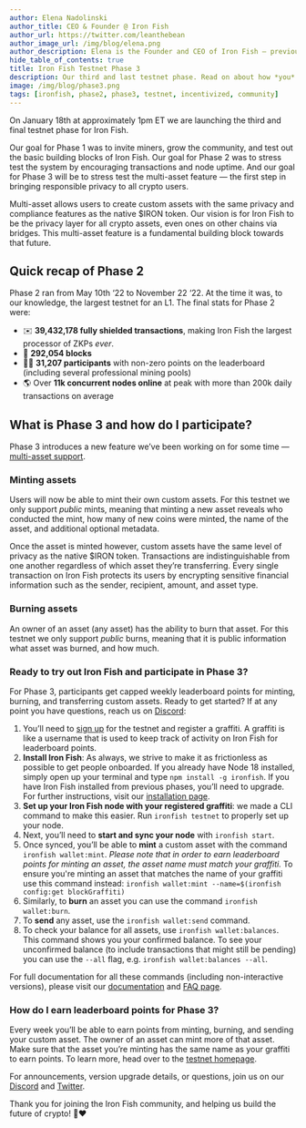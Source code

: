 ```yaml
---
author: Elena Nadolinski
author_title: CEO & Founder @ Iron Fish
author_url: https://twitter.com/leanthebean
author_image_url: /img/blog/elena.png
author_description: Elena is the Founder and CEO of Iron Fish — previously worked at Microsoft and Airbnb. Fell down the cryptocurrency rabbit hole in 2017. Really didn't want her insurance to know she eats pizza.
hide_table_of_contents: true
title: Iron Fish Testnet Phase 3
description: Our third and last testnet phase. Read on about how *you* can participate in Phase 3 today!
image: /img/blog/phase3.png
tags: [ironfish, phase2, phase3, testnet, incentivized, community]
---
```


On January 18th at approximately 1pm ET we are launching the third and final testnet phase for Iron Fish.

Our goal for Phase 1 was to invite miners, grow the community, and test out the basic building blocks of Iron Fish. Our goal for Phase 2 was to stress test the system by encouraging transactions and node uptime. And our goal for Phase 3 will be to stress test the multi-asset feature — the first step in bringing responsible privacy to all crypto users.

Multi-asset allows users to create custom assets with the same privacy and compliance features as the native $IRON token. Our vision is for Iron Fish to be the privacy layer for all crypto assets, even ones on other chains via bridges. This multi-asset feature is a fundamental building block towards that future.

## Quick recap of Phase 2

Phase 2 ran from May 10th ‘22 to November 22 ‘22. At the time it was, to our knowledge, the largest testnet for an L1. The final stats for Phase 2 were:

- ✉️ **39,432,178 fully shielded transactions**, making Iron Fish the largest processor of ZKPs _ever_.
- 🧱 **292,054 blocks**
- 💁‍♀️ **31,207 participants** with non-zero points on the leaderboard (including several professional mining pools)
- 🌎 Over **11k concurrent nodes online** at peak with more than 200k daily transactions on average

## What is Phase 3 and how do I participate?

Phase 3 introduces a new feature we’ve been working on for some time — [multi-asset support](https://ironfish.network/blog/2023/01/13/multi-asset-phase3).

### Minting assets

Users will now be able to mint their own custom assets. For this testnet we only support _public_ mints, meaning that minting a new asset reveals who conducted the mint, how many of new coins were minted, the name of the asset, and additional optional metadata.

Once the asset is minted however, custom assets have the same level of privacy as the native $IRON token. Transactions are indistinguishable from one another regardless of which asset they’re transferring. Every single transaction on Iron Fish protects its users by encrypting sensitive financial information such as the sender, recipient, amount, and asset type.

### Burning assets

An owner of an asset (any asset) has the ability to burn that asset. For this testnet we only support _public_ burns, meaning that it is public information what asset was burned, and how much.

### Ready to try out Iron Fish and participate in Phase 3?

For Phase 3, participants get capped weekly leaderboard points for minting, burning, and transferring custom assets. Ready to get started? If at any point you have questions, reach us on [Discord](https://discord.gg/uCWctApGYN):

1. You’ll need to [sign up](https://testnet.ironfish.network/about) for the testnet and register a graffiti. A graffiti is like a username that is used to keep track of activity on Iron Fish for leaderboard points.
2. **Install Iron Fish**: As always, we strive to make it as frictionless as possible to get people onboarded. If you already have Node 18 installed, simply open up your terminal and type `npm install -g ironfish`. If you have Iron Fish installed from previous phases, you’ll need to upgrade. For further instructions, visit our [installation page](https://ironfish.network/docs/onboarding/installation-iron-fish).
3. **Set up your Iron Fish node with your registered graffiti**: we made a CLI command to make this easier. Run `ironfish testnet` to properly set up your node.
4. Next, you’ll need to **start and sync your node** with `ironfish start`.
5. Once synced, you’ll be able to **mint** a custom asset with the command `ironfish wallet:mint`.
   _Please note that in order to earn leaderboard points for minting an asset, the asset name must match your graffiti._ To ensure you're minting an asset that matches the name of your graffiti use this command instead: `ironfish wallet:mint --name=$(ironfish config:get blockGraffiti)`
6. Similarly, to **burn** an asset you can use the command `ironfish wallet:burn`.
7. To **send** any asset, use the `ironfish wallet:send` command.
8. To check your balance for all assets, use `ironfish wallet:balances`. This command shows you your confirmed balance. To see your unconfirmed balance (to include transactions that might still be pending) you can use the `--all` flag, e.g. `ironfish wallet:balances --all`.

For full documentation for all these commands (including non-interactive versions), please visit our [documentation](https://ironfish.network/docs/onboarding/iron-fish-tutorial) and [FAQ page](https://testnet.ironfish.network/faq).

### How do I earn leaderboard points for Phase 3?

Every week you’ll be able to earn points from minting, burning, and sending your custom asset. The owner of an asset can mint more of that asset. Make sure that the asset you’re minting has the same name as your graffiti to earn points. To learn more, head over to the [testnet homepage](https://testnet.ironfish.network/about).

For announcements, version upgrade details, or questions, join us on our [Discord](https://discord.gg/uCWctApGYN) and [Twitter](https://twitter.com/ironfishcrypto).

Thank you for joining the Iron Fish community, and helping us build the future of crypto! 🙏❤️

